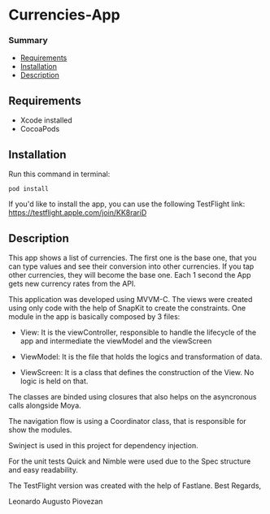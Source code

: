 # Currencies-App

### Summary

- [Requirements](#requirements)
- [Installation](#installation)
- [Description](#description)

## Requirements
- Xcode installed
- CocoaPods

## Installation

Run this command in terminal:
```
pod install
```
If you'd like to install the app, you can use the following TestFlight link:
https://testflight.apple.com/join/KK8rariD

## Description
This app shows a list of currencies. The first one is the base one, that you can type values and see their conversion into other currencies.
If you tap other currencies, they will become the base one.
Each 1 second the App gets new currency rates from the API.

This application was developed using MVVM-C.
The views were created using only code with the help of SnapKit to create the constraints.
One module in the app is basically composed by 3 files:

- View: It is the viewController, responsible to handle the lifecycle of the app and intermediate the viewModel and the viewScreen

- ViewModel: It is the file that holds the logics and transformation of data. 

- ViewScreen: It is a class that defines the construction of the View. No logic is held on that. 

The classes are binded using closures that also helps on the asyncronous calls alongside Moya.

The navigation flow is using a Coordinator class, that is responsible for 
show the modules.

Swinject is used in this project for dependency injection.

For the unit tests Quick and Nimble were used due to the Spec structure and easy readability.

The TestFlight version was created with the help of Fastlane.
Best Regards,

Leonardo Augusto Piovezan
